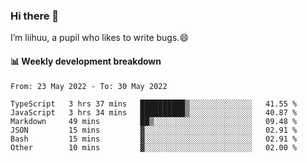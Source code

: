### Hi there 👋
I’m liihuu, a pupil who likes to write bugs.😄


#### 📊 Weekly development breakdown
<!--START_SECTION:waka-->

```text
From: 23 May 2022 - To: 30 May 2022

TypeScript   3 hrs 37 mins   ██████████▒░░░░░░░░░░░░░░   41.55 %
JavaScript   3 hrs 34 mins   ██████████▒░░░░░░░░░░░░░░   40.87 %
Markdown     49 mins         ██▒░░░░░░░░░░░░░░░░░░░░░░   09.48 %
JSON         15 mins         ▓░░░░░░░░░░░░░░░░░░░░░░░░   02.91 %
Bash         15 mins         ▓░░░░░░░░░░░░░░░░░░░░░░░░   02.91 %
Other        10 mins         ▓░░░░░░░░░░░░░░░░░░░░░░░░   02.00 %
```

<!--END_SECTION:waka-->

<!--
**liihuu/liihuu** is a ✨ _special_ ✨ repository because its `README.md` (this file) appears on your GitHub profile.

Here are some ideas to get you started:

- 🔭 I’m currently working on ...
- 🌱 I’m currently learning ...
- 👯 I’m looking to collaborate on ...
- 🤔 I’m looking for help with ...
- 💬 Ask me about ...
- 📫 How to reach me: ...
- 😄 Pronouns: ...
- ⚡ Fun fact: ...
-->
